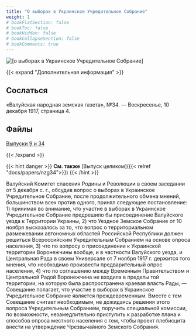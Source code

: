 ```yaml
---
title: "О выборах в Украинское Учредительное Собрание"
weight: 1
# bookFlatSection: false
# bookToc: false
# bookHidden: false
# bookCollapseSection: false
# bookComments: true
---
```


![[о выборах в Украинское Учредительное Собрание]](/static/img/papers/nzg17.jpg)

{{< expand "Дополнительная информация" >}}
## Сослаться
«Валуйская народная земская газета», №34. — Воскресенье, 10 декабря 1917, страница 4.

## Файлы
[Выпуски 9 и 34](https://www.dropbox.com/sh/vhynnitsmi2qqa2/AABnioX0BJjNGfbuHyRDajHpa?dl=0)

{{< /expand >}}

{{< hint danger >}}
**См. также** [Выпуск целиком]({{< relref "docs/papers/nzg34">}})
{{< /hint >}}

Валуйский Комитет спасения Родины и Революции в своем заседании от 5 декабря с. г., обсудив вопрос о выборах в Украинское Учредительное Собрание, после продолжительного обмена мнений, большинством всех против одного, принял следующее постановление: 1) принимая во внимание, что участие в выборах в Украинское Учредительное Собрание предрешило бы присоединение Валуйского уезда к Территории Украины, 2) что Уездное Земское Собрание от 10 ноября высказалось за то, что вопрос о территориальном размежевании автономных областей Российской Республики должен решиться Всероссийским Учредительным Собранием на основе опроса населения, 3) что по вопросу о присоединении к Украинской территории Воронежчины вообще, и в частности Валуйского уезда, и Центральная Рада в своем Универсале от 7 ноября 1917 г. держится того мнения, что необходимо произвести предварительный опрос населения, 4) что по соглашению между Временным Правительством и Центральной Радой Воронежчина не входила в пределы той территории, на которую была распространена краевая власть Рады, — Совещание полагает, что участие в выборах в Украинское Учредительное Собрание является преждевременным. Вместе с тем Совещание считает необходимым, не дожидаясь решения этого вопроса Учредительным Собранием, поручить специальной комиссии, по возможности, незамедлительно приступить к разработке плана и способов опроса местного населения с тем, чтобы проект плебисцита внести на утверждение Чрезвычайного Земского Собрания.
